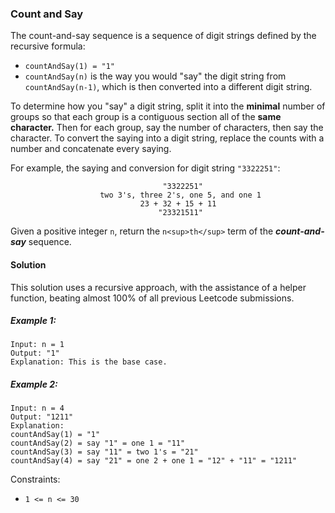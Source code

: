 ### Count and Say

The count-and-say sequence is a sequence of digit strings defined by the recursive formula:

  - `countAndSay(1) = "1"`
  - `countAndSay(n)` is the way you would "say" the digit string from `countAndSay(n-1)`, which is then converted into a different digit string.

To determine how you "say" a digit string, split it into the **minimal** number of groups so that each group is a contiguous section all of the **same character.** Then for each group, say the number of characters, then say the character. To convert the saying into a digit string, replace the counts with a number and concatenate every saying.

For example, the saying and conversion for digit string `"3322251"`:

                                      "3322251"
                        two 3's, three 2's, one 5, and one 1
                                 23 + 32 + 15 + 11
                                     "23321511"

Given a positive integer `n`, return the `n<sup>th</sup>` term of the _**count-and-say**_ sequence.

#### Solution

This solution uses a recursive approach, with the assistance of a helper function, beating almost 100% of all previous Leetcode submissions.


##### Example 1:
```
Input: n = 1
Output: "1"
Explanation: This is the base case.
```

##### Example 2:
```
Input: n = 4
Output: "1211"
Explanation:
countAndSay(1) = "1"
countAndSay(2) = say "1" = one 1 = "11"
countAndSay(3) = say "11" = two 1's = "21"
countAndSay(4) = say "21" = one 2 + one 1 = "12" + "11" = "1211"
```

Constraints:
- `1 <= n <= 30`